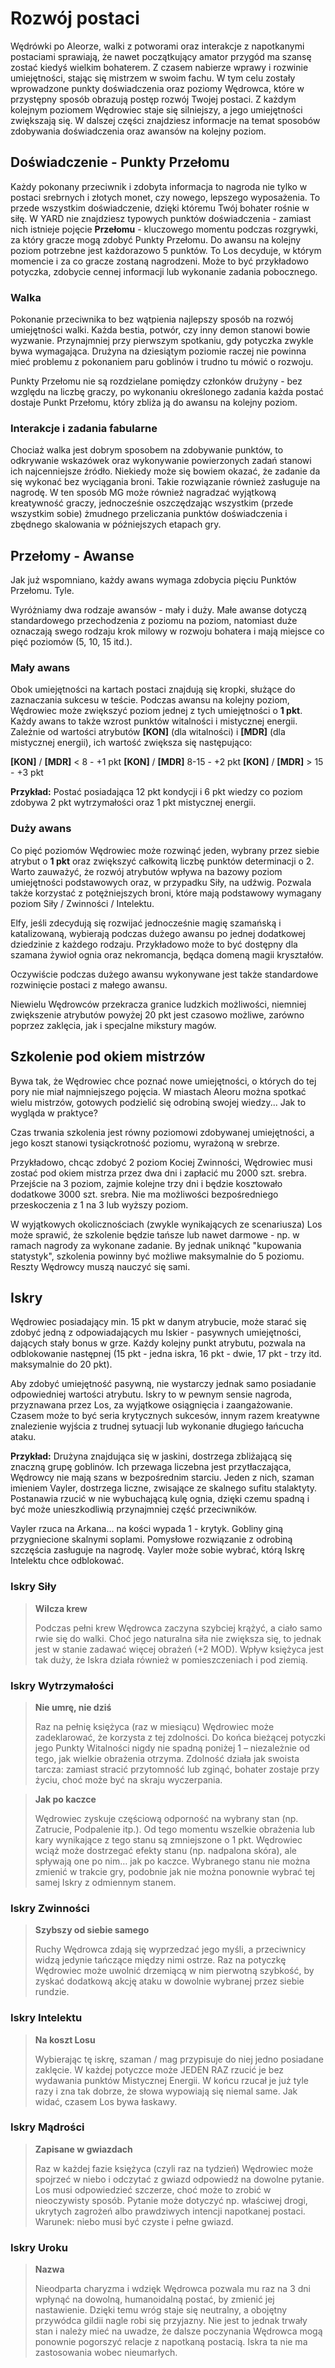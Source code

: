 # Rozwój postaci

Wędrówki po Aleorze, walki z potworami oraz interakcje z napotkanymi postaciami sprawiają, że nawet początkujący amator przygód ma szansę zostać kiedyś wielkim bohaterem. Z czasem nabierze wprawy i rozwinie umiejętności, stając się mistrzem w swoim fachu. W tym celu zostały wprowadzone punkty doświadczenia oraz poziomy Wędrowca, które w przystępny sposób obrazują postęp rozwój Twojej postaci. Z każdym kolejnym poziomem Wędrowiec staje się silniejszy, a jego umiejętności zwiększają się. W dalszej części znajdziesz informacje na temat sposobów zdobywania doświadczenia oraz awansów na kolejny poziom.

## Doświadczenie - Punkty Przełomu

Każdy pokonany przeciwnik i zdobyta informacja to nagroda nie tylko w postaci srebrnych i złotych monet, czy nowego, lepszego wyposażenia. To przede wszystkim doświadczenie, dzięki któremu Twój bohater rośnie w siłę. W YARD nie znajdziesz typowych punktów doświadczenia - zamiast nich istnieje pojęcie **Przełomu** - kluczowego momentu podczas rozgrywki, za który gracze mogą zdobyć Punkty Przełomu. Do awansu na kolejny poziom potrzebne jest każdorazowo 5 punktów. To Los decyduje, w którym momencie i za co gracze zostaną nagrodzeni. Może to być przykładowo potyczka, zdobycie cennej informacji lub wykonanie zadania pobocznego.

### Walka

Pokonanie przeciwnika to bez wątpienia najlepszy sposób na rozwój umiejętności walki. Każda bestia, potwór, czy inny demon stanowi bowie wyzwanie. Przynajmniej przy pierwszym spotkaniu, gdy potyczka zwykle bywa wymagająca. Drużyna na dziesiątym poziomie raczej nie powinna mieć problemu z pokonaniem paru goblinów i trudno tu mówić o rozwoju.

Punkty Przełomu nie są rozdzielane pomiędzy członków drużyny - bez względu na liczbę graczy, po wykonaniu określonego zadania każda postać dostaje Punkt Przełomu, który zbliża ją do awansu na kolejny poziom.

### Interakcje i zadania fabularne

Chociaż walka jest dobrym sposobem na zdobywanie punktów, to odkrywanie wskazówek oraz wykonywanie powierzonych zadań stanowi ich najcenniejsze źródło. Niekiedy może się bowiem okazać, że zadanie da się wykonać bez wyciągania broni. Takie rozwiązanie również zasługuje na nagrodę. W ten sposób MG może również nagradzać wyjątkową kreatywność graczy, jednocześnie oszczędzając wszystkim (przede wszystkim sobie) żmudnego przeliczania punktów doświadczenia i zbędnego skalowania w późniejszych etapach gry.

## Przełomy - Awanse

Jak już wspomniano, każdy awans wymaga zdobycia pięciu Punktów Przełomu. Tyle.

Wyróżniamy dwa rodzaje awansów - mały i duży. Małe awanse dotyczą standardowego przechodzenia z poziomu na poziom, natomiast duże oznaczają swego rodzaju krok milowy w rozwoju bohatera i mają miejsce co pięć poziomów (5, 10, 15 itd.).

### Mały awans

Obok umiejętności na kartach postaci znajdują się kropki, służące do zaznaczania sukcesu w teście. Podczas awansu na kolejny poziom, Wędrowiec może zwiększyć poziom jednej z tych umiejętności o **1 pkt**. Każdy awans to także wzrost punktów witalności i mistycznej energii. Zależnie od wartości atrybutów **[KON]** (dla witalności) i **[MDR]** (dla mistycznej energii), ich wartość zwiększa się następująco:

**[KON]** / **[MDR]** < 8 - +1 pkt
**[KON]** / **[MDR]** 8-15 - +2 pkt
**[KON]** / **[MDR]** > 15 - +3 pkt 

**Przykład:**
Postać posiadająca 12 pkt kondycji i 6 pkt wiedzy co poziom zdobywa 2 pkt wytrzymałości oraz 1 pkt mistycznej energii.

### Duży awans

Co pięć poziomów Wędrowiec może rozwinąć jeden, wybrany przez siebie atrybut o **1 pkt** oraz zwiększyć całkowitą liczbę punktów determinacji o 2. Warto zauważyć, że rozwój atrybutów wpływa na bazowy poziom umiejętności podstawowych oraz, w przypadku Siły, na udźwig. Pozwala także korzystać z potężniejszych broni, które mają podstawowy wymagany poziom Siły / Zwinności / Intelektu.

Elfy, jeśli zdecydują się rozwijać jednocześnie magię szamańską i katalizowaną, wybierają podczas dużego awansu po jednej dodatkowej dziedzinie z każdego rodzaju. Przykładowo może to być dostępny dla szamana żywioł ognia oraz nekromancja, będąca domeną magii kryształów.

Oczywiście podczas dużego awansu wykonywane jest także standardowe rozwinięcie postaci z małego awansu.

Niewielu Wędrowców przekracza granice ludzkich możliwości, niemniej zwiększenie atrybutów powyżej 20 pkt jest czasowo możliwe, zarówno poprzez zaklęcia, jak i specjalne mikstury magów. 

## Szkolenie pod okiem mistrzów

Bywa tak, że Wędrowiec chce poznać nowe umiejętności, o których do tej pory nie miał najmniejszego pojęcia. W miastach Aleoru można spotkać wielu mistrzów, gotowych podzielić się odrobiną swojej wiedzy... Jak to wygląda w praktyce? 

Czas trwania szkolenia jest równy poziomowi zdobywanej umiejętności, a jego koszt stanowi tysiąckrotność poziomu, wyrażoną w srebrze.

Przykładowo, chcąc zdobyć 2 poziom Kociej Zwinności, Wędrowiec musi zostać pod okiem mistrza przez dwa dni i zapłacić mu 2000 szt. srebra. Przejście na 3 poziom, zajmie kolejne trzy dni i będzie kosztowało dodatkowe 3000 szt. srebra. Nie ma możliwości bezpośredniego przeskoczenia z 1 na 3 lub wyższy poziom.

W wyjątkowych okolicznościach (zwykle wynikających ze scenariusza) Los może sprawić, że szkolenie będzie tańsze lub nawet darmowe - np. w ramach nagrody za wykonane zadanie. By jednak uniknąć "kupowania statystyk", szkolenia powinny być możliwe maksymalnie do 5 poziomu. Reszty Wędrowcy muszą nauczyć się sami.

## Iskry

Wędrowiec posiadający min. 15 pkt w danym atrybucie, może starać się zdobyć jedną z odpowiadających mu Iskier - pasywnych umiejętności, dających stały bonus w grze. Każdy kolejny punkt atrybutu, pozwala na odblokowanie następnej (15 pkt - jedna iskra, 16 pkt - dwie, 17 pkt - trzy itd. maksymalnie do 20 pkt).

Aby zdobyć umiejętność pasywną, nie wystarczy jednak samo posiadanie odpowiedniej wartości atrybutu. Iskry to w pewnym sensie nagroda, przyznawana przez Los, za wyjątkowe osiągnięcia i zaangażowanie. Czasem może to być seria krytycznych sukcesów, innym razem kreatywne znalezienie wyjścia z trudnej sytuacji lub wykonanie długiego łańcucha ataku.

**Przykład:**
Drużyna znajdująca się w jaskini, dostrzega zbliżającą się znaczną grupę goblinów. Ich przewaga liczebna jest przytłaczająca, Wędrowcy nie mają szans w bezpośrednim starciu. Jeden z nich, szaman imieniem Vayler, dostrzega liczne, zwisające ze skalnego sufitu stalaktyty. Postanawia rzucić w nie wybuchającą kulę ognia, dzięki czemu spadną i być może unieszkodliwią przynajmniej część przeciwników.

Vayler rzuca na Arkana... na kości wypada 1 - krytyk. Gobliny giną przygniecione skalnymi soplami. Pomysłowe rozwiązanie z odrobiną szczęścia zasługuje na nagrodę. Vayler może sobie wybrać, którą Iskrę Intelektu chce odblokować.

### Iskry Siły

> **Wilcza krew**
>
> Podczas pełni krew Wędrowca zaczyna szybciej krążyć, a ciało samo rwie się do walki. Choć jego naturalna siła nie zwiększa się, to jednak jest w stanie zadawać więcej obrażeń (+2 MOD). Wpływ księżyca jest tak duży, że Iskra działa również w pomieszczeniach i pod ziemią.

### Iskry Wytrzymałości

> **Nie umrę, nie dziś**
>
> Raz na pełnię księżyca (raz w miesiącu) Wędrowiec może zadeklarować, że korzysta z tej zdolności. Do końca bieżącej potyczki jego Punkty Witalności nigdy nie spadną poniżej 1 – niezależnie od tego, jak wielkie obrażenia otrzyma. Zdolność działa jak swoista tarcza: zamiast stracić przytomność lub zginąć, bohater zostaje przy życiu, choć może być na skraju wyczerpania.

> **Jak po kaczce**
>
> Wędrowiec zyskuje częściową odporność na wybrany stan (np. Zatrucie, Podpalenie itp.). Od tego momentu wszelkie obrażenia lub kary wynikające z tego stanu są zmniejszone o 1 pkt. Wędrowiec wciąż może dostrzegać efekty stanu (np. nadpalona skóra), ale spływają one po nim… jak po kaczce. Wybranego stanu nie można zmienić w trakcie gry, podobnie jak nie można ponownie wybrać tej samej Iskry z odmiennym stanem.

### Iskry Zwinności

> **Szybszy od siebie samego**
>
> Ruchy Wędrowca zdają się wyprzedzać jego myśli, a przeciwnicy widzą jedynie tańczące między nimi ostrze. Raz na potyczkę Wędrowiec może uwolnić drzemiącą w nim pierwotną szybkość, by zyskać dodatkową akcję ataku w dowolnie wybranej przez siebie rundzie.  

### Iskry Intelektu

> **Na koszt Losu**
>
> Wybierając tę iskrę, szaman / mag przypisuje do niej jedno posiadane zaklęcie. W każdej potyczce może JEDEN RAZ rzucić je bez wydawania punktów Mistycznej Energii. W końcu rzucał je już tyle razy i zna tak dobrze, że słowa wypowiają się niemal same. Jak widać, czasem Los bywa łaskawy.

### Iskry Mądrości

> **Zapisane w gwiazdach**
>
> Raz w każdej fazie księżyca (czyli raz na tydzień) Wędrowiec może spojrzeć w niebo i odczytać z gwiazd odpowiedź na dowolne pytanie. Los musi odpowiedzieć szczerze, choć może to zrobić w nieoczywisty sposób. Pytanie może dotyczyć np. właściwej drogi, ukrytych zagrożeń albo prawdziwych intencji napotkanej postaci. Warunek: niebo musi być czyste i pełne gwiazd.

### Iskry Uroku

> **Nazwa**
>
> Nieodparta charyzma i wdzięk Wędrowca pozwala mu raz na 3 dni wpłynąć na dowolną, humanoidalną postać, by zmienić jej nastawienie. Dzięki temu wróg staje się neutralny, a obojętny przywódca gildii nagle robi się przyjazny. Nie jest to jednak trwały stan i należy mieć na uwadze, że dalsze poczynania Wędrowca mogą ponownie pogorszyć relacje z napotkaną postacią. Iskra ta nie ma zastosowania wobec nieumarłych.